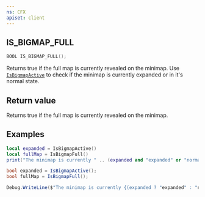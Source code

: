 ```yaml
---
ns: CFX
apiset: client
---
```

## IS_BIGMAP_FULL

```c
BOOL IS_BIGMAP_FULL();
```

<!-- Native implemented by Disquse. 0x66EE14B2 -->

Returns true if the full map is currently revealed on the minimap. 
Use [`IsBigmapActive`](#_0xFFF65C63) to check if the minimap is currently expanded or in it's normal state.


## Return value
Returns true if the full map is currently revealed on the minimap.

## Examples
```lua
local expanded = IsBigmapActive()
local fullMap = IsBigmapFull()
print("The minimap is currently " .. (expanded and "expanded" or "normal size") .. " and the full map is currently " .. (fullMap and "revealed" or "not revealed") .. ".")
```
```cs
bool expanded = IsBigmapActive();
bool fullMap = IsBigmapFull();

Debug.WriteLine($"The minimap is currently {(expanded ? "expanded" : "normal size")} and the full map is currently {(fullMap ? "revealed" : "not revealed")}.");
```
